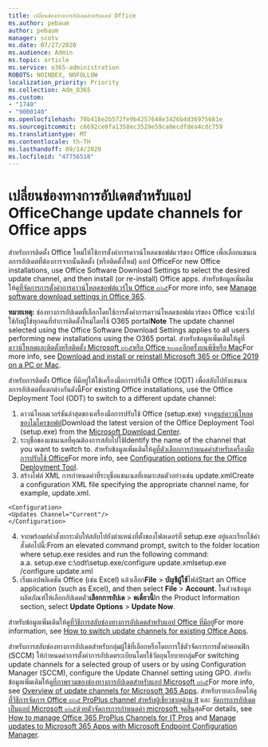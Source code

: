 ```yaml
---
title: เปลี่ยนช่องทางการอัปเดตสำหรับแอป Office
ms.author: pebaum
author: pebaum
manager: scotv
ms.date: 07/27/2020
ms.audience: Admin
ms.topic: article
ms.service: o365-administration
ROBOTS: NOINDEX, NOFOLLOW
localization_priority: Priority
ms.collection: Adm_O365
ms.custom:
- "1740"
- "9000140"
ms.openlocfilehash: 70b416e2b572fe9b4257648e3426b4d36975681e
ms.sourcegitcommit: c6692ce0fa1358ec3529e59ca0ecdfdea4cdc759
ms.translationtype: MT
ms.contentlocale: th-TH
ms.lasthandoff: 09/14/2020
ms.locfileid: "47756518"
---
```

# <a name="change-update-channels-for-office-apps"></a><span data-ttu-id="e042b-102">เปลี่ยนช่องทางการอัปเดตสำหรับแอป Office</span><span class="sxs-lookup"><span data-stu-id="e042b-102">Change update channels for Office apps</span></span>

<span data-ttu-id="e042b-103">สำหรับการติดตั้ง Office ใหม่ให้ใช้การตั้งค่าการดาวน์โหลดซอฟต์แวร์ของ Office เพื่อเลือกแชนเนลการอัปเดตที่ต้องการจากนั้นติดตั้ง (หรือติดตั้งใหม่) แอป Office</span><span class="sxs-lookup"><span data-stu-id="e042b-103">For new Office installations, use Office Software Download Settings to select the desired update channel, and then install (or re-install) Office apps.</span></span> <span data-ttu-id="e042b-104">สำหรับข้อมูลเพิ่มเติมให้ดู[ที่จัดการการตั้งค่าการดาวน์โหลดซอฟต์แวร์ใน Office ๓๖๕](https://docs.microsoft.com/deployoffice/manage-software-download-settings-office-365)</span><span class="sxs-lookup"><span data-stu-id="e042b-104">For more info, see [Manage software download settings in Office 365](https://docs.microsoft.com/deployoffice/manage-software-download-settings-office-365).</span></span> 

<span data-ttu-id="e042b-105">**หมายเหตุ:** ช่องทางการอัปเดตที่เลือกโดยใช้การตั้งค่าการดาวน์โหลดซอฟต์แวร์ของ Office จะนำไปใช้กับผู้ใช้ทุกคนที่ทำการติดตั้งใหม่โดยใช้ O365 portal</span><span class="sxs-lookup"><span data-stu-id="e042b-105">**Note** The update channel selected using the Office Software Download Settings applies to all users performing new installations using the O365 portal.</span></span> <span data-ttu-id="e042b-106">สำหรับข้อมูลเพิ่มเติมให้ดูที่[ดาวน์โหลดและติดตั้งหรือติดตั้ง Microsoft ๓๖๕หรือ Office ๒๐๑๙อีกครั้งบนพีซีหรือ Mac](https://support.microsoft.com/office/download-and-install-or-reinstall-microsoft-365-or-office-2019-on-a-pc-or-mac-4414eaaf-0478-48be-9c42-23adc4716658)</span><span class="sxs-lookup"><span data-stu-id="e042b-106">For more info, see [Download and install or reinstall Microsoft 365 or Office 2019 on a PC or Mac](https://support.microsoft.com/office/download-and-install-or-reinstall-microsoft-365-or-office-2019-on-a-pc-or-mac-4414eaaf-0478-48be-9c42-23adc4716658).</span></span>   

<span data-ttu-id="e042b-107">สำหรับการติดตั้ง Office ที่มีอยู่ให้ใช้เครื่องมือการปรับใช้ Office (ODT) เพื่อสลับไปยังแชนเนลการอัปเดตที่แตกต่างกันดังนี้</span><span class="sxs-lookup"><span data-stu-id="e042b-107">For existing Office installations, use the Office Deployment Tool (ODT) to switch to a different update channel:</span></span>  

1. <span data-ttu-id="e042b-108">ดาวน์โหลดเวอร์ชันล่าสุดของเครื่องมือการปรับใช้ Office (setup.exe) จาก[ศูนย์ดาวน์โหลดของไมโครซอฟท์](https://go.microsoft.com/fwlink/p/?LinkID=626065)</span><span class="sxs-lookup"><span data-stu-id="e042b-108">Download the latest version of the Office Deployment Tool (setup.exe) from the [Microsoft Download Center](https://go.microsoft.com/fwlink/p/?LinkID=626065).</span></span>
2. <span data-ttu-id="e042b-109">ระบุชื่อของแชนเนลที่คุณต้องการสลับไปใช้</span><span class="sxs-lookup"><span data-stu-id="e042b-109">Identify the name of the channel that you want to switch to.</span></span> <span data-ttu-id="e042b-110">สำหรับข้อมูลเพิ่มเติมให้ดู[ที่ตัวเลือกการกำหนดค่าสำหรับเครื่องมือการปรับใช้ Office](https://docs.microsoft.com/DeployOffice/configuration-options-for-the-office-2016-deployment-tool#channel-attribute-part-of-add-element)</span><span class="sxs-lookup"><span data-stu-id="e042b-110">For more info, see [Configuration options for the Office Deployment Tool](https://docs.microsoft.com/DeployOffice/configuration-options-for-the-office-2016-deployment-tool#channel-attribute-part-of-add-element).</span></span>
3. <span data-ttu-id="e042b-111">สร้างไฟล์ XML การกำหนดค่าที่ระบุชื่อแชนเนลที่เหมาะสมตัวอย่างเช่น update.xml</span><span class="sxs-lookup"><span data-stu-id="e042b-111">Create a configuration XML file specifying the appropriate channel name, for example, update.xml.</span></span>  

`<Configuration>`<br>
`<Updates Channel="Current"/>`<br>
`</Configuration>`<br>

4. <span data-ttu-id="e042b-112">จากพร้อมท์คำสั่งยกระดับให้สลับไปยังตำแหน่งที่ตั้งของโฟลเดอร์ที่ setup.exe อยู่และเรียกใช้คำสั่งต่อไปนี้:</span><span class="sxs-lookup"><span data-stu-id="e042b-112">From an elevated command prompt, switch to the folder location where setup.exe resides and run the following command:</span></span>  
    <span data-ttu-id="e042b-113">a.</span><span class="sxs-lookup"><span data-stu-id="e042b-113">a.</span></span> <span data-ttu-id="e042b-114">setup.exe c:\odt\setup.exe/configure update.xml</span><span class="sxs-lookup"><span data-stu-id="e042b-114">setup.exe /configure update.xml</span></span>
5. <span data-ttu-id="e042b-115">เริ่มแอปพลิเคชัน Office (เช่น Excel) แล้วเลือก**File**  >  **บัญชีผู้ใช้**ไฟล์</span><span class="sxs-lookup"><span data-stu-id="e042b-115">Start an Office application (such as Excel), and then select **File** > **Account**.</span></span> <span data-ttu-id="e042b-116">ในส่วนข้อมูลผลิตภัณฑ์ให้เลือกอัปเดตตัว**เลือกการอัปเด**  >  **ตเดี๋ยวนี้**</span><span class="sxs-lookup"><span data-stu-id="e042b-116">In the Product Information section, select **Update Options** > **Update Now**.</span></span>

<span data-ttu-id="e042b-117">สำหรับข้อมูลเพิ่มเติมให้ดู[ที่วิธีการสลับช่องทางการอัปเดตสำหรับแอป Office ที่มีอยู่](https://support.microsoft.com/help/3185078/how-to-switch-from-semi-annual-channel-to-monthly-channel)</span><span class="sxs-lookup"><span data-stu-id="e042b-117">For more information, see [How to switch update channels for existing Office Apps](https://support.microsoft.com/help/3185078/how-to-switch-from-semi-annual-channel-to-monthly-channel).</span></span> 

<span data-ttu-id="e042b-118">สำหรับการสลับช่องทางการอัปเดตสำหรับกลุ่มผู้ใช้ที่เลือกหรือโดยการใช้ตัวจัดการการตั้งค่าคอนฟิก (SCCM) ให้กำหนดค่าการตั้งค่าการอัปเดตระเบียนโดยใช้วัตถุนโยบายกลุ่ม</span><span class="sxs-lookup"><span data-stu-id="e042b-118">For switching update channels for a selected group of users or by using Configuration Manager (SCCM), configure the Update Channel setting using GPO.</span></span> <span data-ttu-id="e042b-119">สำหรับข้อมูลเพิ่มเติมให้ดู[ที่ภาพรวมของช่องทางการอัปเดตสำหรับแอป Microsoft ๓๖๕](https://docs.microsoft.com/deployoffice/overview-update-channels#group-policy)</span><span class="sxs-lookup"><span data-stu-id="e042b-119">For more info, see [Overview of update channels for Microsoft 365 Apps](https://docs.microsoft.com/deployoffice/overview-update-channels#group-policy).</span></span> <span data-ttu-id="e042b-120">สำหรับรายละเอียดให้ดู [ที่วิธีการจัดการ Office ๓๖๕ ProPlus channel สำหรับผู้เชี่ยวชาญด้าน it](https://techcommunity.microsoft.com/t5/office-365-blog/how-to-manage-office-365-proplus-channels-for-it-pros/ba-p/795813) และ [จัดการการอัปเดตเป็นแอป Microsoft ๓๖๕ด้วยตัวจัดการการกำหนดค่า microsoft จุดสิ้น](https://docs.microsoft.com/deployoffice/manage-microsoft-365-apps-updates-configuration-manager)สุด</span><span class="sxs-lookup"><span data-stu-id="e042b-120">For details, see [How to manage Office 365 ProPlus Channels for IT Pros](https://techcommunity.microsoft.com/t5/office-365-blog/how-to-manage-office-365-proplus-channels-for-it-pros/ba-p/795813) and [Manage updates to Microsoft 365 Apps with Microsoft Endpoint Configuration Manager](https://docs.microsoft.com/deployoffice/manage-microsoft-365-apps-updates-configuration-manager).</span></span>